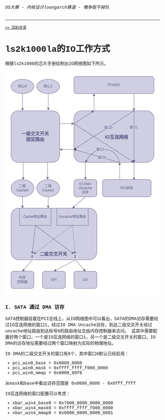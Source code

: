 <font face="Liberation Mono">

###### OS大赛 - 内核设计loongarch赛道 - 俺争取不掉队

-------------------------------------------------------------

[`<= 回到目录`](../README.md)

# ls2k1000la的IO工作方式

根据ls2k1000的芯片手册绘制出IO网络图如下所示。

![](./img/ls2k_io.drawio.png)

### I. SATA 通过 DMA 访存

SATA控制器挂载在PCI总线上，从IO网络图中可以看出，SATA的DMA访存需要经过IO互连网络的窗口1，经过IO DMA Uncache访存，到达二级交叉开关经过uncache地址路由到达标号0的路由地址交由内存控制器来访问。
这其中需要配置好两个窗口，一个是IO互连网络的窗口1，另一个是二级交叉开关的窗口，IO DMA的访存地址需要经过两个窗口映射为实际的物理地址。

IO DMA的二级交叉开关的窗口有8个，其中窗口0默认已经启用：

- pci_win0_base = 0x0000_0000
- pci_win0_mask = 0xffff_ffff_f000_0000 
- pci_win0_mmap = 0x0000_00f0 

从mask和base中看出访存范围是 0x0000_0000 - 0x0fff_ffff

IO互连网络的窗口配置可以考虑：

- xbar_win4_base0 = 0x7000_0000_0000_0000
- xbar_win4_mask0 = 0xffff_ffff_f000_0000
- xbar_win4_mmap0 = 0x0000_0000_0000_0081